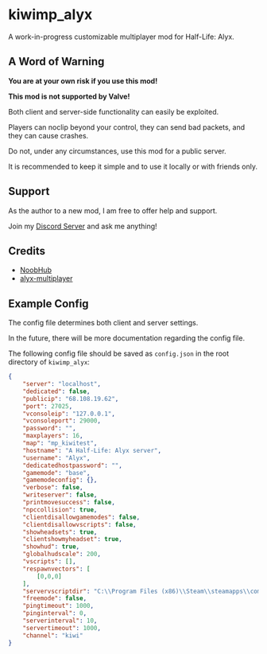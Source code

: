 # kiwimp_alyx
A work-in-progress customizable multiplayer mod for Half-Life: Alyx.

## A Word of Warning
**You are at your own risk if you use this mod!**

**This mod is not supported by Valve!**

Both client and server-side functionality can easily be exploited.

Players can noclip beyond your control, they can send bad packets, and they can cause crashes.

Do not, under any circumstances, use this mod for a public server.

It is recommended to keep it simple and to use it locally or with friends only.

## Support
As the author to a new mod, I am free to offer help and support.

Join my [Discord Server](https://discord.gg/3X3teNecWs) and ask me anything!

## Credits
- [NoobHub](https://github.com/Overtorment/NoobHub)
- [alyx-multiplayer](https://github.com/ZacharyTalis/alyx-multiplayer)

## Example Config
The config file determines both client and server settings.

In the future, there will be more documentation regarding the config file.

The following config file should be saved as ``config.json`` in the root directory of ``kiwimp_alyx``:
```json
{
    "server": "localhost",
    "dedicated": false,
    "publicip": "68.108.19.62",
    "port": 27025,
    "vconsoleip": "127.0.0.1",
    "vconsoleport": 29000,
    "password": "",
    "maxplayers": 16,
    "map": "mp_kiwitest",
    "hostname": "A Half-Life: Alyx server",
    "username": "Alyx",
    "dedicatedhostpassword": "",
    "gamemode": "base",
    "gamemodeconfig": {},
    "verbose": false,
    "writeserver": false,
    "printmovesuccess": false,
    "npccollision": true,
    "clientdisallowgamemodes": false,
    "clientdisallowvscripts": false,
    "showheadsets": true,
    "clientshowmyheadset": true,
    "showhud": true,
    "globalhudscale": 200,
    "vscripts": [],
    "respawnvectors": [
        [0,0,0]
    ],
    "servervscriptdir": "C:\\Program Files (x86)\\Steam\\steamapps\\common\\Half-Life Alyx\\game\\hlvr_addons\\kiwimp_alyx\\scripts\\vscripts\\",
    "freemode": false,
    "pingtimeout": 1000,
    "pinginterval": 0,
    "serverinterval": 10,
    "servertimeout": 1000,
    "channel": "kiwi"
}
```